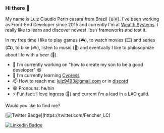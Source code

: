 ### Hi there :frog:

<!--
**LuizCasara/LuizCasara** is a ✨ _special_ ✨ repository because its `README.md` (this file) appears on your GitHub profile.

Here are some ideas to get you started:

- 🔭 I’m currently working on ...
- 🌱 I’m currently learning ...
- 👯 I’m looking to collaborate on ...
- 🤔 I’m looking for help with ...
- 💬 Ask me about ...
- 📫 How to reach me: ...
- 😄 Pronouns: ...
- ⚡ Fun fact: ...
-->

My name is Luiz Claudio Perin casara from Brazil (🇧🇷). I've been working as Front-End Developer since 2015 and currently I'm at [Wealth Systems](https://wealthsystems.com.br/). I really like to learn and discover newest libs / frameworks and test it. 

In my free time I like to play games (🎮), to watch movies (🎞️) and series (📺), to bike (🚲), listen to music (🎵) and eventually I like to philosophize about life with a beer (🍺).


- 🔭 I’m currently working on "how to create my son to be a good developer" 😆
- 🌱 I’m currently learning [Cypress](https://www.cypress.io/)
- 📫 How to reach me: luiz9493@gmail.com or in [discord](https://discord.gg/T9pndrnPD4)
- 😄 Pronouns: he/hin
- ⚡ Fun fact: I love [Ingress](https://ingress.com/) (💚) and current i'm a lead in a [LAO](https://www.playlostark.com/pt-br) guild.


Would you like to find me?
<!--
[![Blog Badge](https://img.shields.io/badge/Blog-felipefialho.com-black)](https://felipefialho.com/blog)
[![Youtube Badge](https://img.shields.io/badge/-Youtube-FF0000?style=flat-square&labelColor=FF0000&logo=youtube&logoColor=white&link=https://youtube.com/c/FelipeFialhoDev)](https://youtube.com/c/FelipeFialhoDev)
-->
[![Twitter Badge](https://img.shields.io/badge/-Twitter-1ca0f1?style=flat-square&labelColor=1ca0f1&logo=twitter&logoColor=white&link=https://twitter.com/felipefialho_)](https://twitter.com/Fencher_LC)

[![Linkedin Badge](https://img.shields.io/badge/-LinkedIn-blue?style=flat-square&logo=Linkedin&logoColor=white&link=https://www.linkedin.com/in/felipefialho)](https://www.linkedin.com/in/luiz-claudio-perin-casara-8bb1a5ab/)
